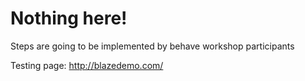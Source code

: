 # Nothing here!

Steps are going to be implemented by behave workshop participants  

Testing page: http://blazedemo.com/  